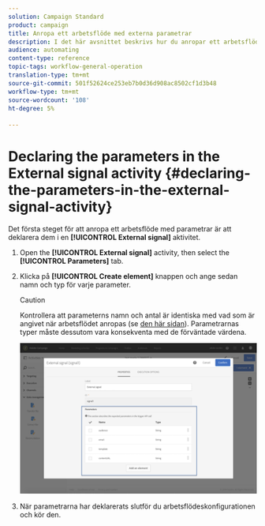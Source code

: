 ```yaml
---
solution: Campaign Standard
product: campaign
title: Anropa ett arbetsflöde med externa parametrar
description: I det här avsnittet beskrivs hur du anropar ett arbetsflöde med externa parametrar.
audience: automating
content-type: reference
topic-tags: workflow-general-operation
translation-type: tm+mt
source-git-commit: 501f52624ce253eb7b0d36d908ac8502cf1d3b48
workflow-type: tm+mt
source-wordcount: '108'
ht-degree: 5%

---
```



# Declaring the parameters in the External signal activity {#declaring-the-parameters-in-the-external-signal-activity}

Det första steget för att anropa ett arbetsflöde med parametrar är att deklarera dem i en **[!UICONTROL External signal]** aktivitet.

1. Open the **[!UICONTROL External signal]** activity, then select the **[!UICONTROL Parameters]** tab.
1. Klicka på **[!UICONTROL Create element]** knappen och ange sedan namn och typ för varje parameter.

   >[!CAUTION]
   >
   >Kontrollera att parameterns namn och antal är identiska med vad som är angivet när arbetsflödet anropas (se [den här sidan](../../automating/using/defining-parameters-calling-workflow.md)). Parametrarnas typer måste dessutom vara konsekventa med de förväntade värdena.

   ![](assets/extsignal_declaringparameters_1.png)

1. När parametrarna har deklarerats slutför du arbetsflödeskonfigurationen och kör den.
